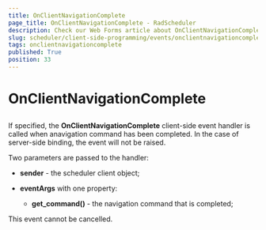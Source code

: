```yaml
---
title: OnClientNavigationComplete
page_title: OnClientNavigationComplete - RadScheduler
description: Check our Web Forms article about OnClientNavigationComplete.
slug: scheduler/client-side-programming/events/onclientnavigationcomplete
tags: onclientnavigationcomplete
published: True
position: 33
---
```


# OnClientNavigationComplete



## 

If specified, the **OnClientNavigationComplete** client-side event handler is called when anavigation command has been completed. In the case of server-side binding, the event will not be raised.

Two parameters are passed to the handler:

* **sender** - the scheduler client object;

* **eventArgs** with one property:

	* **get_command()** - the navigation command that is completed;

This event cannot be cancelled.


